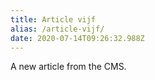 ```yaml
---
title: Article vijf
alias: /article-vijf/
date: 2020-07-14T09:26:32.988Z
---
```

A new article from the CMS.
